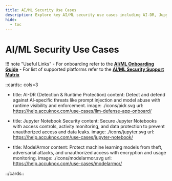 ```yaml
---
title: AI/ML Security Use Cases
description: Explore key AI/ML security use cases including AI-DR, Jupyter Notebook Security and ModelArmor to protect machine learning models and data pipelines.
hide:
  - toc
---
```


# AI/ML Security Use Cases

<style>
  .nt-card-title{
    text-align: center;
  }

  .nt-card-img img{
    color: #00025;
  }
</style>


!!! note "Useful Links"
    - For onboarding refer to the [**AI/ML Onboarding Guide**](https://help.accuknox.com/how-to/aiml-overview/)
    - For list of supported platforms refer to the [**AI/ML Security Support Matrix**](https://help.accuknox.com/support-matrix/aiml-support-matrix/)

<!-- TODO: Add the right icons here -->
::cards:: cols=3

- title: AI-DR (Detection & Runtime Protection)
  content: Detect and defend against AI-specific threats like prompt injection and model abuse with runtime visibility and enforcement.
  image: ./icons/aidr.svg
  url: https://help.accuknox.com/use-cases/llm-defense-app-onboard/

- title: Jupyter Notebook Security
  content: Secure Jupyter Notebooks with access controls, activity monitoring, and data protection to prevent unauthorized access and data leaks.
  image: ./icons/jupyter.svg
  url: https://help.accuknox.com/use-cases/jupyter-notebook/

- title: ModelArmor
  content: Protect machine learning models from theft, adversarial attacks, and unauthorized access with encryption and usage monitoring.
  image: ./icons/modelarmor.svg
  url: https://help.accuknox.com/use-cases/modelarmor/

::/cards::

<!-- ## Product Tours -->
<!-- Prompt Firewalling -->
  <!-- <div style="background:#fff; border-radius:12px; box-shadow:0 2px 8px rgba(0,0,0,0.06); overflow:hidden;">
  <div style="aspect-ratio:16/9;">
    <iframe width="100%" height="100%" src="https://www.youtube.com/embed/EXAMPLE1" title="Prompt Firewalling" frameborder="0" allowfullscreen style="border:0;"></iframe>
  </div>
  <div style="padding:8px;">
    <h4 style="margin:0 0 4px; display:flex; align-items:center; gap:6px;">
      Prompt Firewalling
    </h4>
    <p style="margin:0; font-size:0.75rem; color:#555;">Protect AI models from malicious prompts and unsafe user input in real time.</p>
  </div>
</div> -->

<!-- AI Red Teaming -->
<!-- <div style="background:#fff; border-radius:12px; box-shadow:0 2px 8px rgba(0,0,0,0.06); overflow:hidden;">
  <div style="aspect-ratio:16/9;">
    <iframe width="100%" height="100%" src="https://www.youtube.com/embed/EXAMPLE2" title="AI Red Teaming" frameborder="0" allowfullscreen style="border:0;"></iframe>
  </div>
  <div style="padding:8px;">
    <h4 style="margin:0 0 4px; display:flex; align-items:center; gap:6px;">
      AI Red Teaming
    </h4>
    <p style="margin:0; font-size:0.75rem; color:#555;">Continuously simulate attacks on AI systems to uncover vulnerabilities and improve defenses.</p>
  </div>
</div> -->